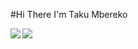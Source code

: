 #Hi There I'm Taku Mbereko

<img align="left" src="https://github-readme-stats.vercel.app/api?username=W1Z4RD-bytes&show_icons=true&theme=radical"/>
<img align="left" src="https://github-readme-stats.vercel.app/api/top-langs/?username=W1Z4RD-bytes&layout=compact"/>
